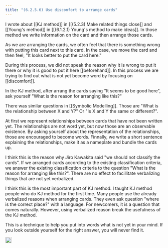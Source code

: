 ```yaml
---
title: "(6.2.5.6) Use disconfort to arrange cards"
---
```


I wrote about [[KJ method]] in [[(5.2.3) Make related things close]] and [[Young's method]] in [[(6.1.2.1) Young's method to make ideas]].
In those method we write information on the card and then arrange those cards.

As we are arranging the cards, we often feel that there is something wrong with putting this card next to this card. In the case, we move the card and then feel, "It looks better to put the card here."

During this process, we did not speak the reason why it is wrong to put it there or why it is good to put it here [[beforehand]].
In this process we are trying to find out what is not yet become word by focusing on [[discomfort]].


In the KJ method, after arrang the cards saying "It seems to be good here", ask yourself "What is the reason for arranging like this?"

There was similar questions in [[Symbolic Modelling]]. Those are "What is the relationship between X and Y?" Or "Is X and Y the same or different?".

At first we represent relationships between cards that have not been written yet.
The relationships are not word yet, but now those are an observable existence.
By asking yourself about the representation of the relationships, those are encouraged to become words.
Finnally, we write a short sentence explaining the relationships, make it as a nameplate and bundle the cards up.

I think this is the reason why Jiro Kawakita said "we should not classify the cards". If we arranged cards according to the existing classification criteria, we answer the existing classification criteria to the question "What is the reason for arranging like this?".
There are no effect to facillitate verbalizing things that are not yet verbalized.

I think this is the most important part of KJ method.
I taught KJ method people who do KJ method for the first time.
Many people use the already verbalized reasons when arranging cards.
They even ask question "where is the correct place?" with a language.
For newcomers, it is a question that comes naturally.
However, using verbalized reason break the usefulness of the KJ method.

This is a technique to help you put into words what is not yet in your mind. If you look outside yourself for the right answer, you will never find it.

<img src='https://scrapbox.io/api/pages/nishio-en/en/icon' alt='en.icon' height="19.5"/>
